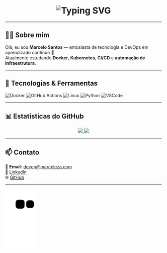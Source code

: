<!-- 👋 Hello World Animation -->
<h1 align="center">
  <img src="https://readme-typing-svg.demolab.com?font=Fira+Code&size=28&pause=1000&color=00BFFF&center=true&vCenter=true&width=435&lines=Hello+World!+🌍;Bem-vindo+ao+meu+perfil+👋" alt="Typing SVG" />
</h1>

---

## 👨‍💻 Sobre mim  
Olá, eu sou **Marcelo Santos** — entusiasta de tecnologia e DevOps em aprendizado contínuo 🚀  
Atualmente estudando **Docker**, **Kubernetes**, **CI/CD** e **automação de infraestrutura**.

---

## 🧠 Tecnologias & Ferramentas
![Docker](https://img.shields.io/badge/-Docker-2496ED?style=flat&logo=docker&logoColor=white)
![GitHub Actions](https://img.shields.io/badge/-GitHub%20Actions-2088FF?style=flat&logo=github-actions&logoColor=white)
![Linux](https://img.shields.io/badge/-Linux-FCC624?style=flat&logo=linux&logoColor=black)
![Python](https://img.shields.io/badge/-Python-3776AB?style=flat&logo=python&logoColor=white)
![VSCode](https://img.shields.io/badge/-VSCode-007ACC?style=flat&logo=visual-studio-code&logoColor=white)

---

## 📊 Estatísticas do GitHub  

<div align="center">

<!-- Stats -->
<a href="https://github.com/marsselu">
  <img height="160em" src="https://github-readme-stats.vercel.app/api?username=marsselu&show_icons=true&theme=tokyonight&include_all_commits=true&count_private=true"/>
</a>

<!-- Linguagens com porcentagem -->
<a href="https://github.com/marsselu">
  <img height="160em" src="https://github-readme-stats.vercel.app/api/top-langs/?username=marsselu&layout=compact&langs_count=10&theme=tokyonight&hide_border=false&custom_title=Linguagens+Mais+Usadas&card_width=420"/>
</a>

</div>

---

## 📫 Contato
📧 **Email:** devop@marceleza.com  
💼 [LinkedIn](https://www.linkedin.com/in/marsselu)  
🌐 [GitHub](https://github.com/marsselu)

---

<!-- 🐍 Snake Animation -->
![Snake animation](https://github.com/marsselu/marsselu/blob/output/github-contribution-grid-snake.svg)

